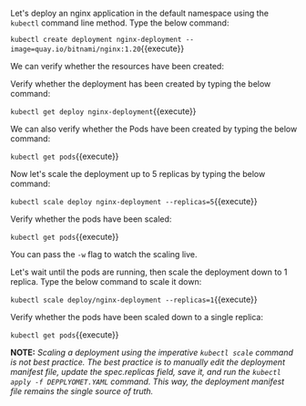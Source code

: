 Let's deploy an nginx application in the default namespace using the `kubectl` command line method. Type  the below command:

`kubectl create deployment nginx-deployment --image=quay.io/bitnami/nginx:1.20`{{execute}}

We can verify whether the resources have been created:

Verify whether the deployment has been created by typing the below command:

`kubectl get deploy nginx-deployment`{{execute}}

We can also verify whether the Pods have been created by typing the below command:

`kubectl get pods`{{execute}}

Now let's scale the deployment up to 5 replicas by typing the below command:

`kubectl scale deploy nginx-deployment --replicas=5`{{execute}}

Verify whether the pods have been scaled:

`kubectl get pods`{{execute}}

You can pass the `-w` flag to watch  the scaling live.

Let's wait until the pods are running, then scale the deployment down to 1 replica. Type the below command to scale it down:

`kubectl scale deploy/nginx-deployment --replicas=1`{{execute}}

Verify whether the pods have been scaled down to a single replica:

`kubectl get pods`{{execute}}


**NOTE:** *Scaling a deployment using the imperative `kubectl scale` command is not best practice. The best practice is to manually edit the deployment manifest file, update the spec.replicas field, save it, and run the `kubectl apply -f DEPPLYOMET.YAML` command. This way, the deployment manifest file remains the single source of truth.*